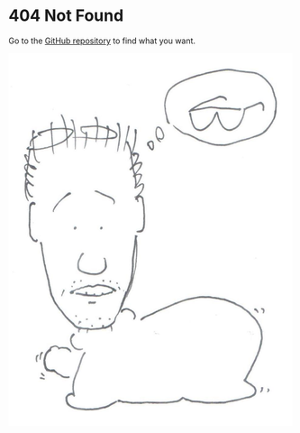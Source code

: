 
# 404 Not Found

Go to the [GitHub repository](https://github.com/Symbol1/Symbol1.github.io)
to find what you want.

![vaseman glass](/vaseman/Jau-Pao%20Wang%202019-03-16.jpg)

